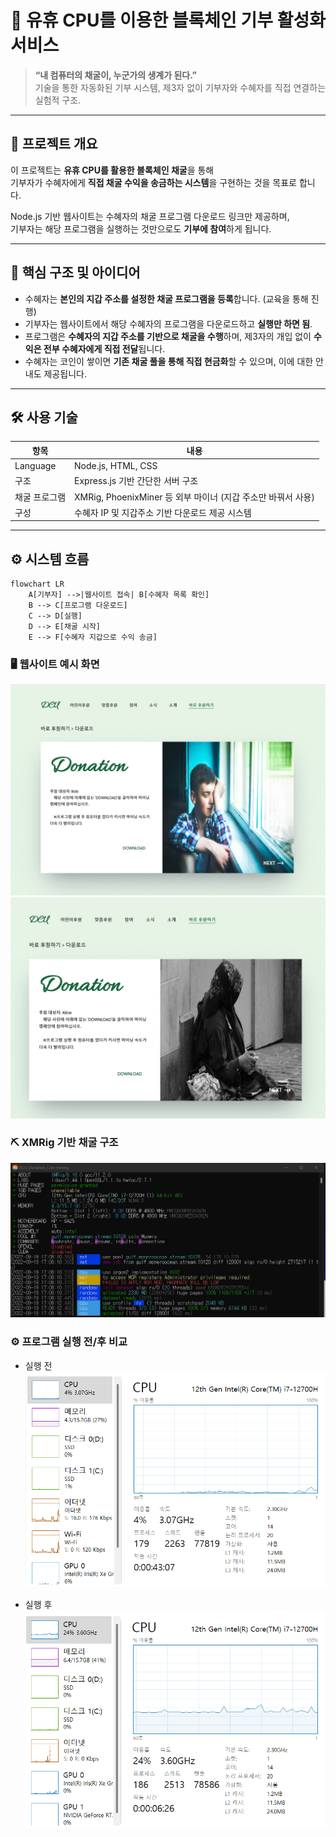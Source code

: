 # 💠 유휴 CPU를 이용한 블록체인 기부 활성화 서비스

> **“내 컴퓨터의 채굴이, 누군가의 생계가 된다.”**  
> 기술을 통한 자동화된 기부 시스템, 제3자 없이 기부자와 수혜자를 직접 연결하는 실험적 구조.

---

## 📌 프로젝트 개요

이 프로젝트는 **유휴 CPU를 활용한 블록체인 채굴**을 통해  
기부자가 수혜자에게 **직접 채굴 수익을 송금하는 시스템**을 구현하는 것을 목표로 합니다.

Node.js 기반 웹사이트는 수혜자의 채굴 프로그램 다운로드 링크만 제공하며,  
기부자는 해당 프로그램을 실행하는 것만으로도 **기부에 참여**하게 됩니다.

---

## 🎯 핵심 구조 및 아이디어

- 수혜자는 **본인의 지갑 주소를 설정한 채굴 프로그램을 등록**합니다. (교육을 통해 진행)
- 기부자는 웹사이트에서 해당 수혜자의 프로그램을 다운로드하고 **실행만 하면 됨**.
- 프로그램은 **수혜자의 지갑 주소를 기반으로 채굴을 수행**하며, 제3자의 개입 없이 **수익은 전부 수혜자에게 직접 전달**됩니다.
- 수혜자는 코인이 쌓이면 **기존 채굴 풀을 통해 직접 현금화**할 수 있으며, 이에 대한 안내도 제공됩니다.

---

## 🛠 사용 기술

| 항목 | 내용 |
|------|------|
| Language | Node.js, HTML, CSS |
| 구조 | Express.js 기반 간단한 서버 구조 |
| 채굴 프로그램 | XMRig, PhoenixMiner 등 외부 마이너 (지갑 주소만 바꿔서 사용) |
| 구성 | 수혜자 IP 및 지갑주소 기반 다운로드 제공 시스템 |

---

## ⚙️ 시스템 흐름

```mermaid
flowchart LR
    A[기부자] -->|웹사이트 접속| B[수혜자 목록 확인]
    B --> C[프로그램 다운로드]
    C --> D[실행]
    D --> E[채굴 시작]
    E --> F[수혜자 지갑으로 수익 송금]
```

### 🖥️ 웹사이트 예시 화면  
![웹사이트1](https://github.com/KISEHA-sound/DCU_Donation_Coin-mining/blob/main/DCUSW_2022/img/웹페이지1.png?raw=true)
![웹사이트2](https://github.com/KISEHA-sound/DCU_Donation_Coin-mining/blob/main/DCUSW_2022/img/웹페이지2.png?raw=true)

### ⛏️ XMRig 기반 채굴 구조  
![XMRig](https://github.com/KISEHA-sound/DCU_Donation_Coin-mining/blob/main/DCUSW_2022/img/donation프로그램.png?raw=true)

### ⚙️ 프로그램 실행 전/후 비교  
- 실행 전  
![전](https://github.com/KISEHA-sound/DCU_Donation_Coin-mining/blob/main/DCUSW_2022/img/프로그램%20사용전.png?raw=true)

- 실행 후  
![후](https://github.com/KISEHA-sound/DCU_Donation_Coin-mining/blob/main/DCUSW_2022/img/프로그램%20사용후.png?raw=true)
